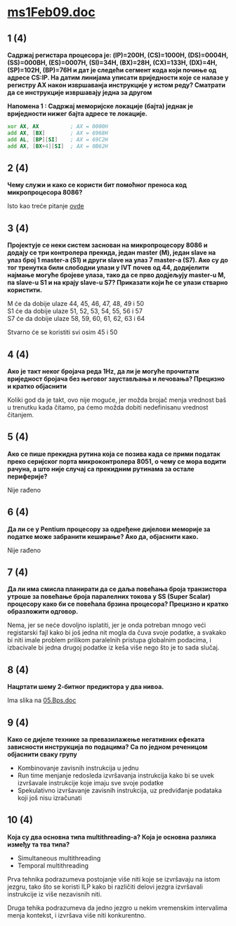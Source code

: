 # [ms1Feb09.doc](http://home.etf.rs/~vm/os/mips/ispit/2009/IR_februar/)

## 1 (4) 
**Садржај регистара процесора је: (IP)=200H, (CS)=1000H, (DS)=0004H, (SS)=000BH, (ES)=0007H, (SI)=34H, (BX)=28H, (CX)=133H, (DX)=4H, (SP)=102H, (BP)=76H и дат је следећи сегмент кода који почиње од адресе CS:IP. На датим линијама уписати вриједности које се налазе у регистру АХ након извршаванја инструкције у истом реду? Сматрати да се инструкције извршавају једна за другом**

**Напомена 1 : Садржај меморијске локације (бајта) једнак је вриједности нижег бајта адресе те локације.**

```asm
xor AX, AX          ; AX = 0000H
add AX, [BX]        ; AX = 6968H
add AL, [BP][SI]    ; AX = 69C2H
add AX, [BX+4][SI]  ; AX = 0B62H
```

## 2 (4)
**Чему служи и како се користи бит помоћног преноса код микропроцесора 8086?**

Isto kao treće pitanje [ovde](ms1Feb08Si.md)

## 3 (4)
**Пројектује се неки систем заснован на микропроцесору 8086 и додају се три контролера прекида, један master (М), један slave на улаз број 1 master-а (S1) и други slave на улаз 7 master-a (S7). Ако су до тог тренутка били слободни улази у IVT почев од 44, додијелити најмање могуће бројеве улаза, тако да се прво додјељују master-u M, па slave-u S1 и на крају slave-u S7? Приказати који ће се улази стварно користити.**

M će da dobije ulaze 44, 45, 46, 47, 48, 49 i 50  
S1 će da dobije ulaze 51, 52, 53, 54, 55, 56 i 57  
S7 će da dobije ulaze 58, 59, 60, 61, 62, 63 i 64

Stvarno će se koristiti svi osim 45 i 50

## 4 (4) 
**Ако је такт неког бројача реда 1Hz, да ли је могуће прочитати вриједност бројача без његовог заустављања и лечовања? Прецизно и кратко објаснити**

Koliki god da je takt, ovo nije moguće, jer možda brojač menja vrednost baš u trenutku kada čitamo, pa ćemo možda dobiti nedefinisanu vrednost čitanjem.

## 5 (4)
**Ако се пише прекидна рутина која се позива када се прими податак преко серијског порта микроконтролера 8051, о чему се мора водити рачуна, а што није случај са прекидним рутинама за остале периферије?**

Nije rađeno

## 6 (4) 
**Да ли се у Pentium процесору за одређене дијелови меморије за податке може забранити кеширање? Ако да, објаснити како.**

Nije rađeno

## 7 (4)
**Да ли има смисла планирати да се даља повећања броја транзистора утроше за повећање броја паралелних токова у SS (Super Scalar) процесору како би се повећала брзина процесора? Прецизно и кратко образложити одговор.**

Nema, jer se neće dovoljno isplatiti, jer je onda potreban mnogo veći registarski fajl kako bi još jedna nit mogla da čuva svoje podatke, a svakako bi niti imale problem prilikom paralelnih pristupa globalnim podacima, i izbacivale bi jedna drugoj podatke iz keša više nego što je to sada slučaj.

## 8 (4) 
**Нацртати шему 2-битног предиктора у два нивоа.**

Ima slika na [05.Bps.doc](http://home.etf.rs/~vm/os/mips/predavanja/micr/)

## 9 (4)
**Како се дијеле технике за превазилажење негативних ефеката зависности инструкција по подацима? Са по једном реченицом објаснити сваку групу**

- Kombinovanje zavisnih instrukcija u jednu
- Run time menjanje redosleda izvršavanja instrukcija kako bi se uvek izvršavale instrukcije koje imaju sve svoje podatke
- Spekulativno izvršavanje zavisnih instrukcija, uz predviđanje podataka koji još nisu izračunati

## 10 (4) 
**Која су два основна типа multithreading-a? Која је основна разлика између та тва типа?**

- Simultaneous multithreading
- Temporal multithreading

Prva tehnika podrazumeva postojanje više niti koje se izvršavaju na istom jezgru, tako što se koristi ILP kako bi različiti delovi jezgra izvršavali instrukcije iz više nezavisnih niti.  

Druga tehika podrazumeva da jedno jezgro u nekim vremenskim intervalima menja kontekst, i izvršava više niti konkurentno.




